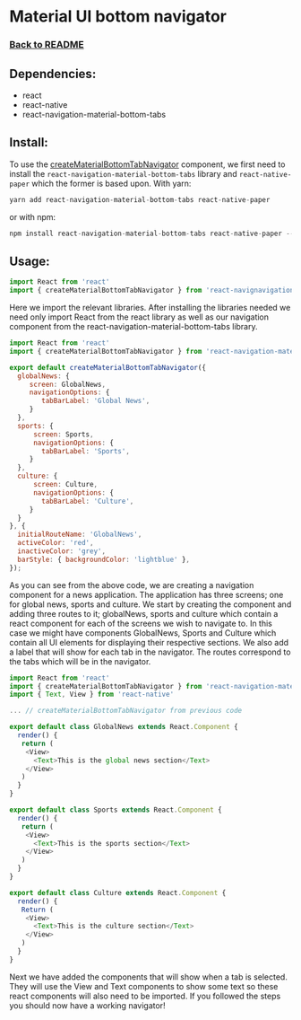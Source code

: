 # Material UI bottom navigator

### [Back to README](https://github.com/IT2810/it2810-webutvikling-h18-prosjekt-3-38/new/issue/34/readme/README.md/)

## Dependencies:
* react 
* react-native
* react-navigation-material-bottom-tabs

## Install:
To use the [createMaterialBottomTabNavigator](https://reactnavigation.org/docs/en/material-bottom-tab-navigator.html)
component, we first need to install the `react-navigation-material-bottom-tabs` library and 
`react-native-paper` which the former is based upon. With yarn:

```javascript
yarn add react-navigation-material-bottom-tabs react-native-paper
```

or with npm:

```javascript
npm install react-navigation-material-bottom-tabs react-native-paper --save
```

## Usage:

```javascript
import React from 'react'
import { createMaterialBottomTabNavigator } from 'react-navignavigation ation-material-bottom-tabs'
```
Here we import the relevant libraries. 
After installing the libraries needed we need only import 
React from the react library as well as our navigation component from the react-navigation-material-bottom-tabs 
library.

```javascript
import React from 'react'
import { createMaterialBottomTabNavigator } from 'react-navigation-material-bottom-tabs'

export default createMaterialBottomTabNavigator({
  globalNews: { 
     screen: GlobalNews,
     navigationOptions: {
        tabBarLabel: 'Global News',
     }
  },
  sports: { 
      screen: Sports,
      navigationOptions: {
        tabBarLabel: 'Sports',
     }
  },
  culture: { 
      screen: Culture,
      navigationOptions: {
        tabBarLabel: 'Culture',
     }
  }
}, {
  initialRouteName: 'GlobalNews',
  activeColor: 'red',
  inactiveColor: 'grey',
  barStyle: { backgroundColor: 'lightblue' },
});
```

As you can see from the above code, we are creating a navigation component for a news application. 
The application has three screens; one for global news, sports and culture. 
We start by creating the component and adding three routes to it; globalNews, sports and culture which contain a react component
for each of the screens we wish to navigate to. In this case we might have components GlobalNews, Sports and Culture which contain 
all UI elements for displaying their respective sections. We also add a label that will show for each tab in the navigator. 
The routes correspond to the tabs which will be in the navigator.

```javascript
import React from 'react'
import { createMaterialBottomTabNavigator } from 'react-navigation-material-bottom-tabs'
import { Text, View } from 'react-native'

... // createMaterialBottomTabNavigator from previous code

export default class GlobalNews extends React.Component {
  render() {
   return (
    <View>
      <Text>This is the global news section</Text>
    </View>
   )
  }
}

export default class Sports extends React.Component {
  render() {
   return (
    <View>
      <Text>This is the sports section</Text>
    </View>
   )
  }
}

export default class Culture extends React.Component {
  render() {
   Return (
    <View>
      <Text>This is the culture section</Text>
    </View>
   )
  }
}
```

Next we have added the components that will show when a tab is selected. 
They will use the View and Text components to show some text so these react components will also need to be imported. 
If you followed the steps you should now have a working navigator!
